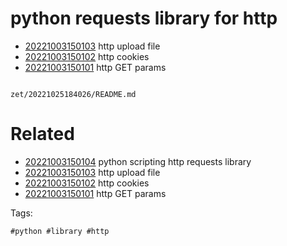 # python requests library for http

- [20221003150103](/zet/20221003150103/README.md) http upload file
- [20221003150102](/zet/20221003150102/README.md) http cookies
- [20221003150101](/zet/20221003150101/README.md) http GET params

```
```

` zet/20221025184026/README.md `

# Related

- [20221003150104](/zet/20221003150104/README.md) python scripting http requests library
- [20221003150103](/zet/20221003150103/README.md) http upload file
- [20221003150102](/zet/20221003150102/README.md) http cookies
- [20221003150101](/zet/20221003150101/README.md) http GET params

Tags:

    #python #library #http
